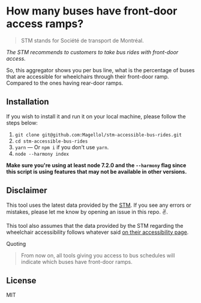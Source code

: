 # How many buses have front-door access ramps?

>STM stands for Société de transport de Montréal.

_The STM recommends to customers to take bus rides with front-door access._

So, this aggregator shows you per bus line, what is the percentage of buses that are accessible for wheelchairs through their front-door ramp. Compared to the ones having rear-door ramps.

## Installation
If you wish to install it and run it on your local machine, please follow the steps below:

1. `git clone git@github.com:Magellol/stm-accessible-bus-rides.git`
2. `cd stm-accessible-bus-rides`
3. `yarn` — Or `npm i` if you don't use `yarn`.
4. `node --harmony index`

**Make sure you're using at least node 7.2.0 and the `--harmony` flag since this script is using features that may not be available in other versions.**

## Disclaimer
This tool uses the latest data provided by the [STM](http://www.stm.info/en/about/developers). If you see any errors or mistakes, please let me know by opening an issue in this repo. ✌.

This tool also assumes that the data provided by the STM regarding the wheelchair accessibility follows whatever said [on their accessibility page](https://www.stm.info/en/access/using-public-transit-wheelchair).

Quoting
>From now on, all tools giving you access to bus schedules will indicate which buses have front-door ramps.

## License
MIT
